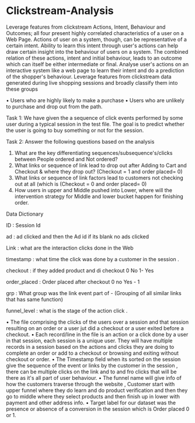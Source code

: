 # Clickstream-Analysis

Leverage features from clickstream
Actions, Intent, Behaviour and Outcomes; all four present highly correlated characteristics of a user on a Web Page. Actions of user on a system, though, can be representative of a certain intent. Ability to learn this intent through user's actions can help draw certain insight into the behaviour of users on a system.
The combined relation of these actions, intent and initial behaviour, leads to an outcome which can itself be either intermediate or final.
Analyse user's actions on an interactive system like a web page to learn their intent and do a prediction of the shopper's behaviour. Leverage features from clickstream data generated during live shopping sessions and broadly classify them into these groups

•	Users who are highly likely to make a purchase
•	Users who are unlikely to purchase and drop out from the path.

 



Task 1: We have given the a sequence of click events performed by some user during a typical session in the test file. The goal is to predict whether the user is going to buy something or not for the session.

Task 2: Answer the following questions based on the analysis 
1.	What are the key differentiating sequences/subsequence's/clicks between People ordered and Not ordered?
2.	What links or sequence of link lead to drop out after Adding to Cart and Checkout & where they drop out? (Checkout = 1 and order placed= 0)
3.	What links or sequence of link factors lead to customers not checking out at all (which is (Checkout = 0 and order placed= 0)
4.	How users in upper and Middle pushed into Lower, where will the intervention strategy for Middle and lower bucket happen for finishing order.

Data Dictionary

ID		        : Session Id 

ad		        : ad clicked and then the Ad id if its blank no ads clicked

Link		        : what are the interaction clicks done in the Web

timestamp	: what time the click was done by a customer in the session .

checkout  	: if they added product and di checkout  0  No  1- Yes

order_placed	: Order placed after checkout  0 no  Yes - 1

grp		        : What group was the link  event part of  - (Grouping of all similar links that has same function)

funnel_level  	: what is the stage of the action click .


•	The file comprising the clicks of the users over a session and that session resulting on an order or a user jut did a checkout or a user exited before a checkout.
•	Each record/line in the file is an action or a click done by a user in that session, each session is a unique user. They will have multiple records in a session based on the actions and clicks they are doing to complete an order or add to a checkout or browsing and exiting without checkout or order.
•	The Timestamp field when its sorted on the session give the sequence of the event or links by the customer in the session , there can be multiple clicks on the link and to and fro clicks that will be there as it's all part of user behaviour.
•	The funnel name will give info of how the customers traverse through the website , Customer start with upper funnel where they do learn and do product verification and then they go to middle where they select products and then finish up in lower with payment and other address info.
•	Target label for our dataset was the presence or absence of a conversion in the session which is Order placed 0 or 1.
